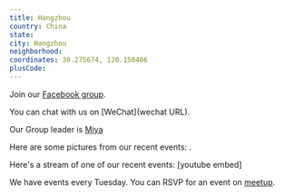 ```yaml
---
title: Hangzhou
country: China
state: 
city: Hangzhou
neighborhood: 
coordinates: 30.275674, 120.150486
plusCode:
---
```

Join our [Facebook group](https://www.facebook.com/groups/free.code.camp.hangzhou).

You can chat with us on [WeChat](wechat URL).

Our Group leader is [Miya](freecodecamp.org/miya)

Here are some pictures from our recent events:
![]().

Here's a stream of one of our recent events:
[youtube embed]

We have events every Tuesday. You can RSVP for an event on [meetup](meetupurl).
